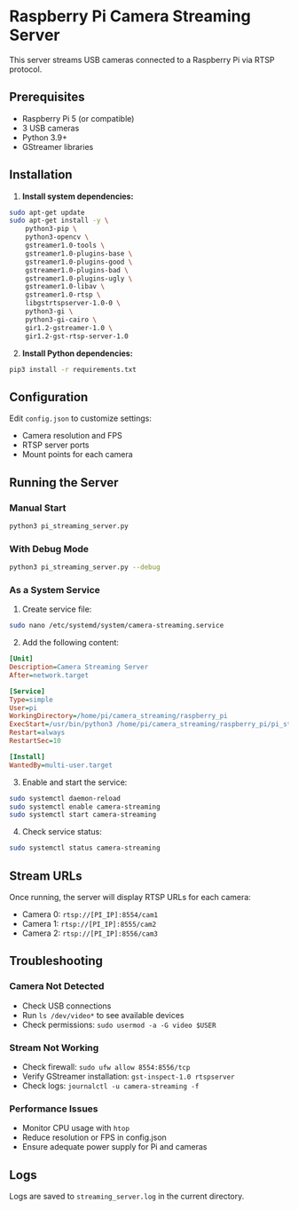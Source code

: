 # Raspberry Pi Camera Streaming Server

This server streams USB cameras connected to a Raspberry Pi via RTSP protocol.

## Prerequisites

- Raspberry Pi 5 (or compatible)
- 3 USB cameras
- Python 3.9+
- GStreamer libraries

## Installation

1. **Install system dependencies:**
```bash
sudo apt-get update
sudo apt-get install -y \
    python3-pip \
    python3-opencv \
    gstreamer1.0-tools \
    gstreamer1.0-plugins-base \
    gstreamer1.0-plugins-good \
    gstreamer1.0-plugins-bad \
    gstreamer1.0-plugins-ugly \
    gstreamer1.0-libav \
    gstreamer1.0-rtsp \
    libgstrtspserver-1.0-0 \
    python3-gi \
    python3-gi-cairo \
    gir1.2-gstreamer-1.0 \
    gir1.2-gst-rtsp-server-1.0
```

2. **Install Python dependencies:**
```bash
pip3 install -r requirements.txt
```

## Configuration

Edit `config.json` to customize settings:
- Camera resolution and FPS
- RTSP server ports
- Mount points for each camera

## Running the Server

### Manual Start
```bash
python3 pi_streaming_server.py
```

### With Debug Mode
```bash
python3 pi_streaming_server.py --debug
```

### As a System Service

1. Create service file:
```bash
sudo nano /etc/systemd/system/camera-streaming.service
```

2. Add the following content:
```ini
[Unit]
Description=Camera Streaming Server
After=network.target

[Service]
Type=simple
User=pi
WorkingDirectory=/home/pi/camera_streaming/raspberry_pi
ExecStart=/usr/bin/python3 /home/pi/camera_streaming/raspberry_pi/pi_streaming_server.py
Restart=always
RestartSec=10

[Install]
WantedBy=multi-user.target
```

3. Enable and start the service:
```bash
sudo systemctl daemon-reload
sudo systemctl enable camera-streaming
sudo systemctl start camera-streaming
```

4. Check service status:
```bash
sudo systemctl status camera-streaming
```

## Stream URLs

Once running, the server will display RTSP URLs for each camera:
- Camera 0: `rtsp://[PI_IP]:8554/cam1`
- Camera 1: `rtsp://[PI_IP]:8555/cam2`
- Camera 2: `rtsp://[PI_IP]:8556/cam3`

## Troubleshooting

### Camera Not Detected
- Check USB connections
- Run `ls /dev/video*` to see available devices
- Check permissions: `sudo usermod -a -G video $USER`

### Stream Not Working
- Check firewall: `sudo ufw allow 8554:8556/tcp`
- Verify GStreamer installation: `gst-inspect-1.0 rtspserver`
- Check logs: `journalctl -u camera-streaming -f`

### Performance Issues
- Monitor CPU usage with `htop`
- Reduce resolution or FPS in config.json
- Ensure adequate power supply for Pi and cameras

## Logs

Logs are saved to `streaming_server.log` in the current directory.